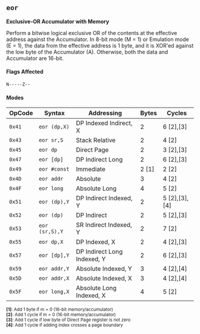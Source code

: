 
## `eor`

**Exclusive-OR Accumulator with Memory**

Perform a bitwise logical exclusive OR of the contents at the effective address against the Accumulator. In 8-bit mode (M = 1) or Emulation mode (E = 1), the data from the effective address is 1 byte, and it is XOR'ed against the low byte of the Accumulator (A). Otherwise, both the data and Accumulator are 16-bit.

#### Flags Affected

```
N-----Z--
```

#### Modes

| OpCode | Syntax         | Addressing                  | Bytes | Cycles        |
|--------|----------------|-----------------------------|-------|---------------|
| `0x41` | `eor (dp,X)`   | DP Indexed Indirect, X      | 2     | 6 [2],[3]     |
| `0x43` | `eor sr,S`     | Stack Relative              | 2     | 4 [2]         |
| `0x45` | `eor dp`       | Direct Page                 | 2     | 3 [2],[3]     |
| `0x47` | `eor [dp]`     | DP Indirect Long            | 2     | 6 [2],[3]     |
| `0x49` | `eor #const`   | Immediate                   | 2 [1] | 2 [2]         |
| `0x4D` | `eor addr`     | Absolute                    | 3     | 4 [2]         |
| `0x4F` | `eor long`     | Absolute Long               | 4     | 5 [2]         |
| `0x51` | `eor (dp),Y`   | DP Indirect Indexed, Y      | 2     | 5 [2],[3],[4] |
| `0x52` | `eor (dp)`     | DP Indirect                 | 2     | 5 [2],[3]     |
| `0x53` | `eor (sr,S),Y` | SR Indirect Indexed, Y      | 2     | 7 [2]         |
| `0x55` | `eor dp,X`     | DP Indexed, X               | 2     | 4 [2],[3]     |
| `0x57` | `eor [dp],Y`   | DP Indirect Long Indexed, Y | 2     | 6 [2],[3]     |
| `0x59` | `eor addr,Y`   | Absolute Indexed, Y         | 3     | 4 [2],[4]     |
| `0x5D` | `eor addr,X`   | Absolute Indexed, X         | 3     | 4 [2],[4]     |
| `0x5F` | `eor long,X`   | Absolute Long Indexed, X    | 4     | 5 [2]         |

<sub>**[1]**: Add 1 byte if m = 0 (16-bit memory/accumulator)</sub><br />
<sub>**[2]**: Add 1 cycle if m = 0 (16-bit memory/accumulator)</sub><br />
<sub>**[3]**: Add 1 cycle if low byte of Direct Page register is not zero</sub><br />
<sub>**[4]**: Add 1 cycle if adding index crosses a page boundary</sub><br />
